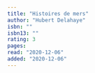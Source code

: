 ```yaml
---
title: "Histoires de mers"
author: "Hubert Delahaye"
isbn: ""
isbn13: ""
rating: 3
pages: 
read: "2020-12-06"
added: "2020-12-06"
---
```


